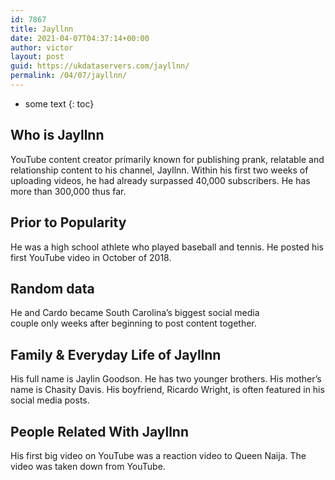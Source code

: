```yaml
---
id: 7867
title: Jayllnn
date: 2021-04-07T04:37:14+00:00
author: victor
layout: post
guid: https://ukdataservers.com/jayllnn/
permalink: /04/07/jayllnn/
---
```


* some text
{: toc}


## Who is Jayllnn



YouTube content creator primarily known for publishing prank, relatable and relationship content to his channel, Jayllnn. Within his first two weeks of uploading videos, he had already surpassed 40,000 subscribers. He has more than 300,000 thus far. 

                
                
                
## Prior to Popularity



He was a high school athlete who played baseball and tennis. He posted his first YouTube video in October of 2018. 

                
                
                
## Random data



He and Cardo became South Carolina&#8217;s biggest social media<br /> couple only weeks after beginning to post content together. 

                
                
                
## Family & Everyday Life of Jayllnn



His full name is Jaylin Goodson. He has two younger brothers. His mother&#8217;s name is Chasity Davis. His boyfriend, Ricardo Wright, is often featured in his social media posts. 

                
                
                
## People Related With Jayllnn



His first big video on YouTube was a reaction video to Queen Naija. The video was taken down from YouTube. 

                
              
            
          
          
          